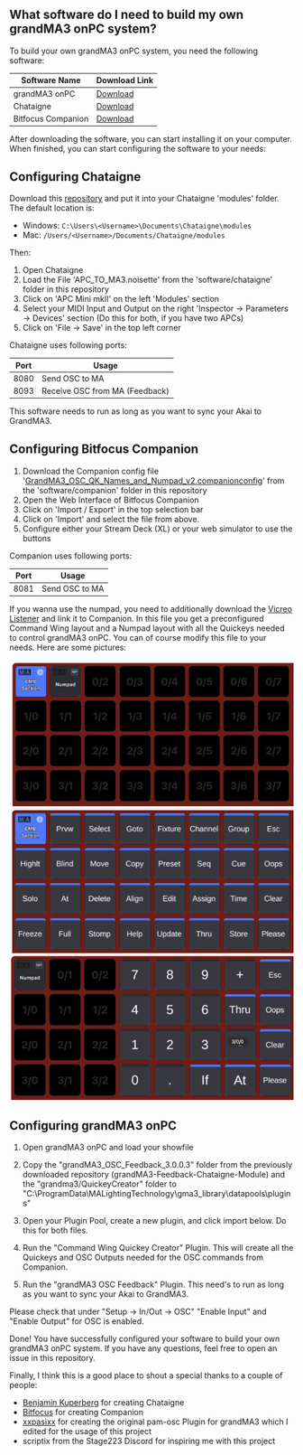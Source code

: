 ## What software do I need to build my own grandMA3 onPC system?

To build your own grandMA3 onPC system, you need the following software:

| Software Name      | Download Link                                                       |
|--------------------|---------------------------------------------------------------------|
| grandMA3 onPC      | [Download](https://www.malighting.com/downloads/products/grandma3/) |
| Chataigne          | [Download](https://benjamin.kuperberg.fr/chataigne/)                |
| Bitfocus Companion | [Download](https://bitfocus.io/companion/)                          |

After downloading the software, you can start installing it on your computer. When finished, you can start configuring the software to your needs:

## Configuring Chataigne
Download this [repository](https://github.com/einlichtvogel/grandMA3-Feedback-Chataigne-Module/) and put it into your Chataigne 'modules' folder. The default location is:
- Windows: `C:\Users\<Username>\Documents\Chataigne\modules`
- Mac: `/Users/<Username>/Documents/Chataigne/modules`

Then:
1. Open Chataigne
2. Load the File 'APC_TO_MA3.noisette' from the 'software/chataigne' folder in this repository
3. Click on 'APC Mini mkII' on the left 'Modules' section
4. Select your MIDI Input and Output on the right 'Inspector -> Parameters -> Devices' section (Do this for both, if you have two APCs)
5. Click on 'File -> Save' in the top left corner

Chataigne uses following ports:

| Port | Usage                          |
|------|--------------------------------|
| 8080 | Send OSC to MA                 |
| 8093 | Receive OSC from MA (Feedback) |

This software needs to run as long as you want to sync your Akai to GrandMA3.

## Configuring Bitfocus Companion
1. Download the Companion config file '[GrandMA3_OSC_QK_Names_and_Numpad_v2.companionconfig](companion/GrandMA3_OSC_QK_Names_and_Numpad_v2.companionconfig)' from the 'software/companion' folder in this repository
2. Open the Web Interface of Bitfocus Companion
3. Click on 'Import / Export' in the top selection bar
4. Click on 'Import' and select the file from above.
5. Configure either your Stream Deck (XL) or your web simulator to use the buttons

Companion uses following ports:

| Port | Usage          |
|------|----------------|
| 8081 | Send OSC to MA |

If you wanna use the numpad, you need to additionally download the [Vicreo Listener](https://vicreo-listener.com/) and link it to Companion.
In this file you get a preconfigured Command Wing layout and a Numpad layout with all the Quickeys needed to control grandMA3 onPC. You can of course modify this file to your needs. Here are some pictures:

![main.png](../images/main.png)
![cmd.png](../images/cmd.png)
![numpad.png](../images/numpad.png)

## Configuring grandMA3 onPC
1. Open grandMA3 onPC and load your showfile
2. Copy the "grandMA3_OSC_Feedback_3.0.0.3" folder from the previously downloaded repository (grandMA3-Feedback-Chataigne-Module) and the "grandma3/QuickeyCreator" folder to "C:\ProgramData\MALightingTechnology\gma3_library\datapools\plugins"
3. Open your Plugin Pool, create a new plugin, and click import below. Do this for both files.

4. Run the "Command Wing Quickey Creator" Plugin. This will create all the Quickeys and OSC Outputs needed for the OSC commands from Companion.
5. Run the "grandMA3 OSC Feedback" Plugin. This need's to run as long as you want to sync your Akai to GrandMA3.

Please check that under "Setup -> In/Out -> OSC" "Enable Input" and "Enable Output" for OSC is enabled.

Done! You have successfully configured your software to build your own grandMA3 onPC system. If you have any questions, feel free to open an issue in this repository.

Finally, I think this is a good place to shout a special thanks to a couple of people:
- [Benjamin Kuperberg](https://benjamin.kuperberg.fr/chataigne/) for creating Chataigne
- [Bitfocus](https://bitfocus.io/companion/) for creating Companion
- [xxpasixx](https://github.com/xxpasixx/pam-osc) for creating the original pam-osc Plugin for grandMA3 which I edited for the usage of this project
- scriptix from the Stage223 Discord for inspiring me with this project